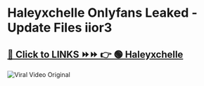 
 # Haleyxchelle Onlyfans Leaked - Update Files iior3

## <h2><a href="https://clipsfans.com/Haleyxchelle&ref=git">🔗 Click to LINKS ⏩⏩ 👉 🟢 Haleyxchelle </a></h2>

<a href="https://clipsfans.com/Haleyxchelle&ref=git" rel="nofollow" data-target="animated-image.originalLink"><img src="https://i.ibb.co.com/xMMVF88/686577567.gif" alt="Viral Video Original" style="max-width: 100%; display: inline-block;" data-target="animated-image.originalImage"></a>

